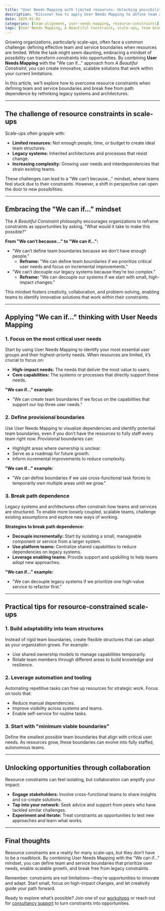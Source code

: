 ```yaml
---
title: "User Needs Mapping with limited resources: Unlocking possibilities with 'We can if...' thinking"
description: "Discover how to apply User Needs Mapping to define team and service boundaries in resource-constrained scale-ups using principles from 'A Beautiful Constraint.'"
date: 2025-01-02
categories: [team-alignment, user-needs-mapping, resource-constraints]
tags: [User Needs Mapping, A Beautiful Constraint, scale-ups, team boundaries, organizational design]
---
```


Growing organizations, particularly scale-ups, often face a common challenge: defining effective team and service boundaries when resources are limited. While the task might seem daunting, embracing a mindset of possibility can transform constraints into opportunities. By combining **User Needs Mapping** with the "We can if..." approach from *A Beautiful Constraint*, you can create innovative, scalable solutions that work within your current limitations.

In this article, we’ll explore how to overcome resource constraints when defining team and service boundaries and break free from path dependence by rethinking legacy systems and architectures.

---

## The challenge of resource constraints in scale-ups

Scale-ups often grapple with:
- **Limited resources:** Not enough people, time, or budget to create ideal team structures.
- **Legacy systems:** Inherited architectures and processes that resist change.
- **Increasing complexity:** Growing user needs and interdependencies that strain existing teams.

These challenges can lead to a "We can’t because..." mindset, where teams feel stuck due to their constraints. However, a shift in perspective can open the door to new possibilities.

---

## Embracing the "We can if..." mindset

The *A Beautiful Constraint* philosophy encourages organizations to reframe constraints as opportunities by asking, "What would it take to make this possible?"

**From "We can’t because..." to "We can if...":**
- "We can’t define team boundaries because we don’t have enough people."
  - **Reframe:** "We can define team boundaries if we prioritize critical user needs and focus on incremental improvements."
- "We can’t decouple our legacy systems because they’re too complex."
  - **Reframe:** "We can decouple our systems if we start with small, high-impact changes."

This mindset fosters creativity, collaboration, and problem-solving, enabling teams to identify innovative solutions that work within their constraints.

---

## Applying "We can if..." thinking with User Needs Mapping

### 1. Focus on the most critical user needs

Start by using User Needs Mapping to identify your most essential user groups and their highest-priority needs. When resources are limited, it’s crucial to focus on:
- **High-impact needs:** The needs that deliver the most value to users.
- **Core capabilities:** The systems or processes that directly support these needs.

**"We can if..." example:**
- "We can create team boundaries if we focus on the capabilities that support our top three user needs."

### 2. Define provisional boundaries

Use User Needs Mapping to visualize dependencies and identify potential team boundaries, even if you don’t have the resources to fully staff every team right now. Provisional boundaries can:
- Highlight areas where ownership is unclear.
- Serve as a roadmap for future growth.
- Inform incremental improvements to reduce complexity.

**"We can if..." example:**
- "We can define boundaries if we use cross-functional task forces to temporarily own multiple areas until we grow."

### 3. Break path dependence

Legacy systems and architectures often constrain how teams and services are structured. To enable more loosely coupled, scalable teams, challenge existing assumptions and explore new ways of working.

**Strategies to break path dependence:**
- **Decouple incrementally:** Start by isolating a small, manageable component or service from a larger system.
- **Use platform teams:** Centralize shared capabilities to reduce dependencies on legacy systems.
- **Leverage enabling teams:** Provide support and upskilling to help teams adopt new approaches.

**"We can if..." example:**
- "We can decouple legacy systems if we prioritize one high-value service to refactor first."

---

## Practical tips for resource-constrained scale-ups

### 1. Build adaptability into team structures

Instead of rigid team boundaries, create flexible structures that can adapt as your organization grows. For example:
- Use shared ownership models to manage capabilities temporarily.
- Rotate team members through different areas to build knowledge and resilience.

### 2. Leverage automation and tooling

Automating repetitive tasks can free up resources for strategic work. Focus on tools that:
- Reduce manual dependencies.
- Improve visibility across systems and teams.
- Enable self-service for routine tasks.

### 3. Start with "minimum viable boundaries"

Define the smallest possible team boundaries that align with critical user needs. As resources grow, these boundaries can evolve into fully staffed, autonomous teams.

---

## Unlocking opportunities through collaboration

Resource constraints can feel isolating, but collaboration can amplify your impact:
- **Engage stakeholders:** Involve cross-functional teams to share insights and co-create solutions.
- **Tap into your network:** Seek advice and support from peers who have tackled similar challenges.
- **Experiment and iterate:** Treat constraints as opportunities to test new approaches and learn what works.

---

## Final thoughts

Resource constraints are a reality for many scale-ups, but they don’t have to be a roadblock. By combining User Needs Mapping with the "We can if..." mindset, you can define team and service boundaries that prioritize user needs, enable scalable growth, and break free from legacy constraints.

Remember: constraints are not limitations—they’re opportunities to innovate and adapt. Start small, focus on high-impact changes, and let creativity guide your path forward.

Ready to explore what’s possible? Join one of our [workshops](/workshops) or reach out for [consultancy support](/consultancy) to turn constraints into opportunities.

